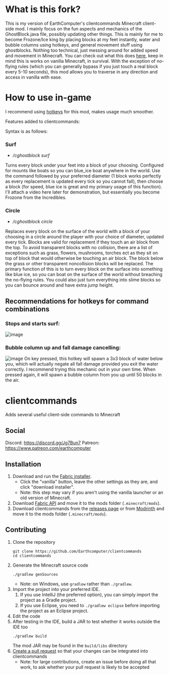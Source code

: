 # What is this fork?

This is my version of EarthComputer's clientcommands Minecraft client-side mod. I mainly focus on the fun aspects and mechanics of the GhostBlock.java file, possibly updating other things. This is mainly for me to become Frozone/Ice king by placing blocks at my feet instantly, water and bubble columns using hotkeys, and general movement stuff using ghostblocks. Nothing too technical, just messing around for added speed and movement in Minecraft. You can check out what this does [here](https://medal.tv/games/minecraft/clips/iVqGta8kmEpBq1BMq?invite=cr-MSxnTTIsNDUyMTcwOCw), keep in mind this is works on vanilla Minecraft, in survival. With the exception of no-flying rules (which you can generally bypass if you just touch a real block every 5-10 seconds), this mod allows you to traverse in any direction and access in vanilla with ease.

# How to use in-game

I recommend using [hotkeys](https://modrinth.com/mod/commandkeys) for this mod, makes usage much smoother. 

Features added to clientcommands: 

Syntax is as follows:

### Surf

- */cghostblock surf <diameter> <block> <ylevel>*

Turns every block under your feet into a block of your choosing. Configured for mounts like boats so you can blue_ice boat anywhere in the world. Use the command followed by your preferred diameter (1 block works perfectly as every replacement is updated every tick so you cannot fall), then choose a block (for speed, blue ice is great and my primary usage of this function). I'll attach a video here later for demonstration, but essentially you become Frozone from the Incredibles.

### Circle

- */cghostblock circle <diameter> <block>*

Replaces every block on the surface of the world with a block of your choosing in a circle around the player with your choice of diameter, updated every tick. Blocks are valid for replacement if they touch an air block from the top. To avoid transparent blocks with no collision, there are a list of exceptions such as grass, flowers, mushrooms, torches ect as they sit on top of block that would otherwise be touching an air block. The block below the grass or other transparent noncollision blocks will be replaced. The primary function of this is to turn every block on the surface into something like blue ice, so you can boat on the surface of the world without breaching the no-flying rules. You could also just turn everything into slime blocks so you can bounce around and have extra jump height.

## Recommendations for hotkeys for command combinations


### Stops and starts surf:

![image](https://github.com/user-attachments/assets/4dbab53e-c21e-4106-9ca2-e6f4245f5dcb)



### Bubble column up and fall damage cancelling:

![image](https://github.com/user-attachments/assets/263f08b7-0b3f-49de-916f-13649e57bc58)
On key pressed, this hotkey will spawn a 3x3 block of water below you, which will actually negate all fall damage provided you exit the water correctly. I recommend trying this mechanic out in your own time. When pressed again, it will spawn a bubble column from you up until 50 blocks in the air.



# clientcommands
Adds several useful client-side commands to Minecraft

## Social
Discord: https://discord.gg/Jg7Bun7
Patreon: https://www.patreon.com/earthcomputer

## Installation
1. Download and run the [Fabric installer](https://fabricmc.net/use).
   - Click the "vanilla" button, leave the other settings as they are,
     and click "download installer".
   - Note: this step may vary if you aren't using the vanilla launcher
     or an old version of Minecraft.
1. Download [Fabric API](https://minecraft.curseforge.com/projects/fabric)
   and move it to the mods folder (`.minecraft/mods`).
1. Download clientcommands from the [releases page](https://github.com/Earthcomputer/clientcommands/releases) or from [Modrinth](https://modrinth.com/mod/client-commands)
   and move it to the mods folder (`.minecraft/mods`).

## Contributing
1. Clone the repository
   ```
   git clone https://github.com/Earthcomputer/clientcommands
   cd clientcommands
   ```
1. Generate the Minecraft source code
   ```
   ./gradlew genSources
   ```
   - Note: on Windows, use `gradlew` rather than `./gradlew`.
1. Import the project into your preferred IDE.
   1. If you use IntelliJ (the preferred option), you can simply import the project as a Gradle project.
   1. If you use Eclipse, you need to `./gradlew eclipse` before importing the project as an Eclipse project.
1. Edit the code
1. After testing in the IDE, build a JAR to test whether it works outside the IDE too
   ```
   ./gradlew build
   ```
   The mod JAR may be found in the `build/libs` directory
1. [Create a pull request](https://help.github.com/en/articles/creating-a-pull-request)
   so that your changes can be integrated into clientcommands
   - Note: for large contributions, create an issue before doing all that
     work, to ask whether your pull request is likely to be accepted
